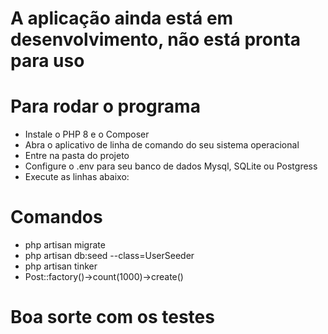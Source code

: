 <h1>A aplicação ainda está em desenvolvimento, não está pronta para uso</h1>
<h1> Para rodar o programa</h1>
<ul>
    <li>Instale o PHP 8 e o Composer</li>
    <li>Abra o aplicativo de linha de comando do seu sistema operacional</li>
    <li>Entre na pasta do projeto</li>
    <li>Configure o .env para seu banco de dados Mysql, SQLite ou Postgress</li>
    <li>Execute as linhas abaixo:</li>
</ul>
<h1>Comandos</h1>
<ul>
    <li>php artisan migrate</li>
    <li>php artisan db:seed --class=UserSeeder</li>
    <li>php artisan tinker</li>
    <li>Post::factory()->count(1000)->create()</li>
</ul>
<h1>Boa sorte com os testes</h1>